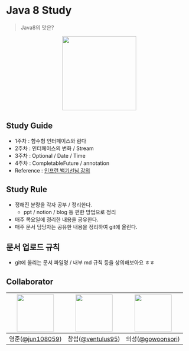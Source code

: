 # Java 8 Study
> Java8의 맛은?

<p align="center">
<img src="https://media.giphy.com/media/hsZiNa1JND0QHPrg3T/giphy.gif" width="200px">
</p>

## Study Guide
- 1주차 : 함수형 인터페이스와 람다
- 2주차 : 인터페이스의 변화 / Stream
- 3주차 : Optional / Date / Time
- 4주차 : CompletableFuture / annotation
- Reference : [인프런 백기선님 강의](https://www.inflearn.com/course/the-java-java8)

## Study Rule
- 정해진 분량을 각자 공부 / 정리한다.
    - ppt / notion / blog 등 편한 방법으로 정리
- 매주 목요일에 정리한 내용을 공유한다.
- 매주 문서 담당자는 공유한 내용을 정리하여 git에 올린다.

## 문서 업로드 규칙
- git에 올리는 문서 파일명 / 내부 md 규칙 등을 상의해보아요 ㅎㅎ


## Collaborator

<img src="https://avatars.githubusercontent.com/u/42997924?v=4" width=100> | <img src="https://avatars.githubusercontent.com/u/17822723?v=4" width=100> | <img src="https://avatars.githubusercontent.com/u/52964858?v=4" width=100> |
:---: | :---: | :---: |
영준([@jun108059](https://github.com/jun108059)) | 창섭([@ventulus95](https://github.com/ventulus95)) | 의성([@gowoonsori](https://github.com/gowoonsori)) |